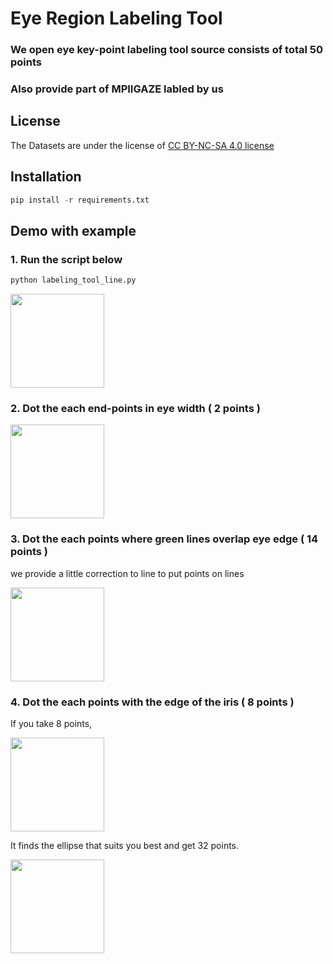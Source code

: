 # Eye Region Labeling Tool

### We open eye key-point labeling tool source consists of total 50 points
### Also provide part of MPIIGAZE labled by us

## **License**   
The Datasets are under the license of [CC BY-NC-SA 4.0 license](https://creativecommons.org/licenses/by-nc-sa/4.0/)


## **Installation**    
```python
pip install -r requirements.txt
```


## **Demo with example** 

### 1. Run the script below

```python
python labeling_tool_line.py 
```

<img src="https://user-images.githubusercontent.com/67889349/162893324-66e060d9-a27d-40c4-853f-705ce8b3dd38.png" widht="200" height="150">

<br/>

### 2. Dot the each end-points in eye width ( 2 points )
<img src="https://user-images.githubusercontent.com/67889349/162893892-fe69c329-b68a-4380-a192-4afe1bef9117.png" widht="200" height="150">

<br/>

### 3. Dot the each points where green lines overlap eye edge ( 14 points )
we provide a little correction to line to put points on lines

<img src="https://user-images.githubusercontent.com/67889349/162894506-28c92b88-05ec-4e88-9ff1-146247a5106e.png" widht="200" height="150"> 

<br/>

### 4. Dot the each points with the edge of the iris ( 8 points )
If you take 8 points, 


<img src="https://user-images.githubusercontent.com/67889349/162895639-33c19d67-e12d-40d2-8bf6-7a0a4a3d99da.png" widht="200" height="150"> 

<br/>

It finds the ellipse that suits you best and get 32 points.


<img src="https://user-images.githubusercontent.com/67889349/162896787-5f89d6ee-22d2-4d79-bc6b-74a5a3856747.png" widht="200" height="150"> 




 